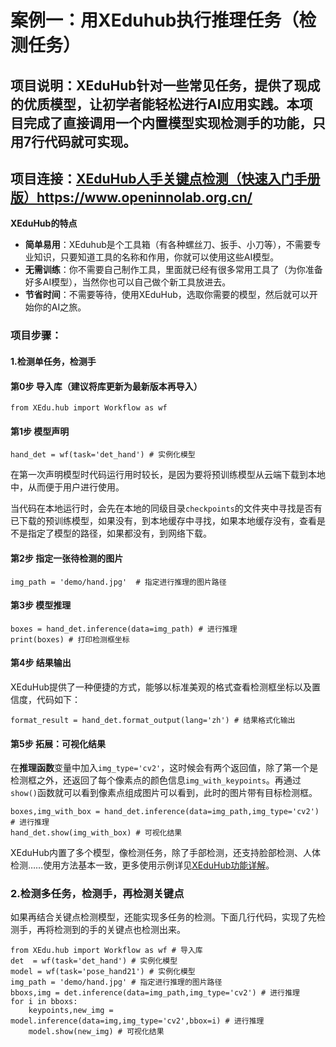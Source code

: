 # 案例一：用XEduhub执行推理任务（检测任务）

## 项目说明：XEduHub针对一些常见任务，提供了现成的优质模型，让初学者能轻松进行AI应用实践。本项目完成了直接调用一个内置模型实现检测手的功能，只用7行代码就可实现。

## 项目连接：[XEduHub人手关键点检测（快速入门手册版）](https://www.openinnolab.org.cn/)https://www.openinnolab.org.cn/

**XEduHub的特点**

- **简单易用**：XEduhub是个工具箱（有各种螺丝刀、扳手、小刀等），不需要专业知识，只要知道工具的名称和作用，你就可以使用这些AI模型。
- **无需训练**：你不需要自己制作工具，里面就已经有很多常用工具了（为你准备好多AI模型），当然你也可以自己做个新工具放进去。
- **节省时间**：不需要等待，使用XEduHub，选取你需要的模型，然后就可以开始你的AI之旅。

### 项目步骤：

#### 1.检测单任务，检测手

#### 第0步 导入库（建议将库更新为最新版本再导入）

```
from XEdu.hub import Workflow as wf
```

#### 第1步 模型声明

```
hand_det = wf(task='det_hand') # 实例化模型
```

在第一次声明模型时代码运行用时较长，是因为要将预训练模型从云端下载到本地中，从而便于用户进行使用。

当代码在本地运行时，会先在本地的同级目录`checkpoints`的文件夹中寻找是否有已下载的预训练模型，如果没有，到本地缓存中寻找，如果本地缓存没有，查看是不是指定了模型的路径，如果都没有，到网络下载。

#### 第2步 指定一张待检测的图片

```
img_path = 'demo/hand.jpg'  # 指定进行推理的图片路径
```

#### 第3步 模型推理

```
boxes = hand_det.inference(data=img_path) # 进行推理
print(boxes) # 打印检测框坐标
```

#### 第4步 结果输出

XEduHub提供了一种便捷的方式，能够以标准美观的格式查看检测框坐标以及置信度，代码如下：

```
format_result = hand_det.format_output(lang='zh') # 结果格式化输出
```

#### 第5步 拓展：可视化结果

在**推理函数**变量中加入`img_type='cv2'`，这时候会有两个返回值，除了第一个是检测框之外，还返回了每个像素点的颜色信息`img_with_keypoints`。再通过`show()`函数就可以看到像素点组成图片可以看到，此时的图片带有目标检测框。

```
boxes,img_with_box = hand_det.inference(data=img_path,img_type='cv2') # 进行推理
hand_det.show(img_with_box) # 可视化结果
```

XEduHub内置了多个模型，像检测任务，除了手部检测，还支持脸部检测、人体检测……使用方法基本一致，更多使用示例详见[XEduHub功能详解](https://xedu.readthedocs.io/zh/master/xedu_hub/introduction.html#xeduhub)。

### 2.检测多任务，检测手，再检测关键点

如果再结合关键点检测模型，还能实现多任务的检测。下面几行代码，实现了先检测手，再将检测到的手的关键点也检测出来。

```
from XEdu.hub import Workflow as wf # 导入库
det  = wf(task='det_hand') # 实例化模型
model = wf(task='pose_hand21') # 实例化模型
img_path = 'demo/hand.jpg' # 指定进行推理的图片路径
bboxs,img = det.inference(data=img_path,img_type='cv2') # 进行推理
for i in bboxs:
    keypoints,new_img = model.inference(data=img,img_type='cv2',bbox=i) # 进行推理
    model.show(new_img) # 可视化结果
```

